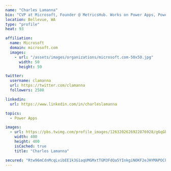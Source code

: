 ```yaml
---
name: "Charles Lamanna"
bio: "CVP at Microsoft, Founder @ MetricsHub. Works on Power Apps, Power Automate, Power Virtual Agent, Common Data Service and Dynamics 365."
location: Bellevue, WA
type: "profile"
heat: 93

affiliation:
  name: Microsoft
  domain: microsoft.com
  images:
    - url: "/assets/images/organizations/microsoft.com-50x50.jpg"
      width: 50
      height: 50

twitter:
  username: clamanna
  url: https://twitter.com/clamanna
  followers: 2580

linkedin:
  url: https://www.linkedin.com/in/charleslamanna

topics:
  - Power Apps

images:
  - url: https://pbs.twimg.com/profile_images/1263202626922876928/g6qGbHZ-_400x400.jpg
    width: 400
    height: 400
    isCached: true
    title: "Charles Lamanna"

secured: "Rtw96mCdnMcqLvibEE1k3G1aqUMGMxtTGM3FdQa5YInkgiNOKF2eJHYMAPOCFRXmiXNWNXsszSSOSFo16EMcTQ8/lqhetGFUajkPST30Z4QxAZyN3RDZFm6Vq7Hk7eovhTDd74kM0nYnHuvj26Ifa3Yrt6cQJFgfNzE8Duf/eSFs9IIgLUZv4WeZPV7MxOB7AoYYA2ExYnHTQtCC6R4+0XPUpWtjsK5J7jfBw1xD9VtiaohqVfI75oHoZJIAJ3RvtedZU+9hyR5X6D0I23ALlnkJiaSea2I7D/OJFPHSh6br48taD2hzxd1GUPX/m4/zSbUAaHZ/KMld3iSDlfB4XNoB9QAS3yCI4mIKisyChU4M/ZXlBrTxTYjpuQij69uWfyLfPsJ/HbTh86/HABS2yyKnQDMEQKggugu2Rk3GL3o=;IhVNB8ZxDOTNREcrUWS6TA=="
---
```


